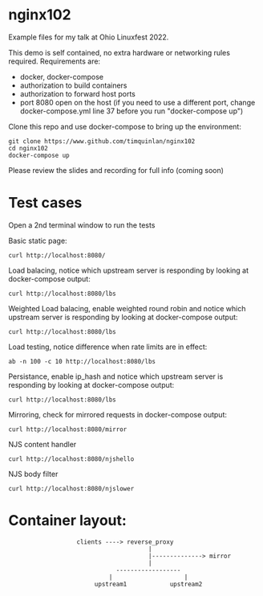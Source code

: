 # nginx102
Example files for my talk at Ohio Linuxfest 2022.

This demo is self contained, no extra hardware or networking rules required. Requirements are:
* docker, docker-compose
* authorization to build containers
* authorization to forward host ports
* port 8080 open on the host (if you need to use a different port, change docker-compose.yml line 37 before you run "docker-compose up")

Clone this repo and use docker-compose to bring up the environment:

    git clone https://www.github.com/timquinlan/nginx102
    cd nginx102
    docker-compose up

Please review the slides and recording for full info (coming soon)

# Test cases

Open a 2nd terminal window to run the tests

Basic static page:

    curl http://localhost:8080/

Load balacing, notice which upstream server is responding by looking at docker-compose output:

    curl http://localhost:8080/lbs

Weighted Load balacing, enable weighted round robin and notice which upstream server is responding by looking at docker-compose output:

    curl http://localhost:8080/lbs

Load testing, notice difference when rate limits are in effect:

    ab -n 100 -c 10 http://localhost:8080/lbs

Persistance, enable ip_hash and notice which upstream server is responding by looking at docker-compose output:

    curl http://localhost:8080/lbs

Mirroring, check for mirrored requests in docker-compose output:

    curl http://localhost:8080/mirror

NJS content handler

    curl http://localhost:8080/njshello

NJS body filter

    curl http://localhost:8080/njslower

# Container layout:
                                                              
                       clients ----> reverse_proxy 
                                           |
                                           |--------------> mirror
                                           |                  
                                  ------------------
                                |                    |
                            upstream1            upstream2



